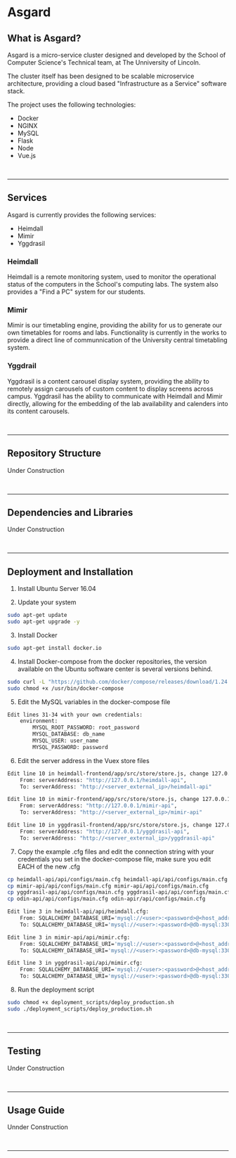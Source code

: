 # Asgard
## What is Asgard?
Asgard is a micro-service cluster designed and developed by the School of Computer Science's Technical team, at The Unniversity of Lincoln.

The cluster itself has been designed to be scalable microservice architecture, providing a cloud based "Infrastructure as a Service" software stack.

The project uses the following technologies:
- Docker
- NGINX
- MySQL
- Flask
- Node
- Vue.js

<br>

---

## Services
Asgard is currently provides the following services:
- Heimdall
- Mimir
- Yggdrasil

### Heimdall
Heimdall is a remote monitoring system, used to monitor the operational status of the computers in the School's computing labs. The system also provides a "Find a PC" system for our students.

### Mimir
Mimir is our timetabling engine, providing the ability for us to generate our own timetables for rooms and labs. Functionality is currently in the works to provide a direct line of communnication of the University central timetabling system.

### Yggdrail
Yggdrasil is a content carousel display system, providing the ability to remotely assign carousels of custom content to display screens across campus. Yggdrasil has the ability to communicate with Heimdall and Mimir directly, allowing for the embedding of the lab availability and calenders into its content carousels.

<br>

---

## Repository Structure
Under Construction

<br>

---

## Dependencies and Libraries
Under Construction

<br>

---

## Deployment and Installation
1. Install Ubuntu Server 16.04

2. Update your system
```bash
sudo apt-get update
sudo apt-get upgrade -y
```

3. Install Docker
```bash
sudo apt-get install docker.io
```

4. Install Docker-compose from the docker repositories, the version available on the Ubuntu software center is several versions behind.
```bash
sudo curl -L "https://github.com/docker/compose/releases/download/1.24.0/docker-compose-$(uname -s)-$(uname -m)" -o /usr/bin/docker-compose
sudo chmod +x /usr/bin/docker-compose
```

5. Edit the MySQL variables in the docker-compose file
```bash
Edit lines 31-34 with your own credentials:
	environment:
		MYSQL_ROOT_PASSWORD: root_password
		MYSQL_DATABASE: db_name
		MYSQL_USER: user_name
		MYSQL_PASSWORD: password
```

6. Edit the server address in the Vuex store files
```bash
Edit line 10 in heimdall-frontend/app/src/store/store.js, change 127.0.0.1 to your server address:
	From: serverAddress: "http://127.0.0.1/heimdall-api",
	To: serverAddress: "http://<server_external_ip>/heimdall-api"

Edit line 10 in mimir-frontend/app/src/store/store.js, change 127.0.0.1 to your server address:
	From: serverAddress: "http://127.0.0.1/mimir-api",
	To: serverAddress: "http://<server_external_ip>/mimir-api"

Edit line 10 in yggdrasil-frontend/app/src/store/store.js, change 127.0.0.1 to your server address:
	From: serverAddress: "http://127.0.0.1/yggdrasil-api",
	To: serverAddress: "http://<server_external_ip>/yggdrasil-api"
```

7. Copy the example .cfg files and edit the connection string with your credentials you set in the docker-compose file, make sure you edit EACH of the new .cfg
```bash
cp heimdall-api/api/configs/main.cfg heimdall-api/api/configs/main.cfg
cp mimir-api/api/configs/main.cfg mimir-api/api/configs/main.cfg
cp yggdrasil-api/api/configs/main.cfg yggdrasil-api/api/configs/main.cfg
cp odin-api/api/configs/main.cfg odin-apir/api/configs/main.cfg

Edit line 3 in heimdall-api/api/heimdall.cfg:
	From: SQLALCHEMY_DATABASE_URI='mysql://<user>:<password>@<host_address>/<database>'
	To: SQLALCHEMY_DATABASE_URI='mysql://<user>:<password>@db-mysql:3306/db_asgard'

Edit line 3 in mimir-api/api/mimir.cfg:
	From: SQLALCHEMY_DATABASE_URI='mysql://<user>:<password>@<host_address>/<database>'
	To: SQLALCHEMY_DATABASE_URI='mysql://<user>:<password>@db-mysql:3306/db_asgard'

Edit line 3 in yggdrasil-api/api/mimir.cfg:
	From: SQLALCHEMY_DATABASE_URI='mysql://<user>:<password>@<host_address>/<database>'
	To: SQLALCHEMY_DATABASE_URI='mysql://<user>:<password>@db-mysql:3306/db_asgard'
```

8. Run the deployment script
```bash
sudo chmod +x deployment_scripts/deploy_production.sh
sudo ./deployment_scripts/deploy_production.sh
```

<br>

---

## Testing
Under Construction

<br>

---

## Usage Guide
Unnder Construction

<br>

---
